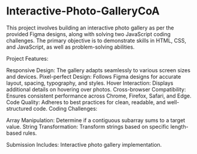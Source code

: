 # Interactive-Photo-GalleryCoA
This project involves building an interactive photo gallery as per the 
provided Figma designs, along with solving two JavaScript coding challenges. 
The primary objective is to demonstrate skills in HTML, CSS, and JavaScript,
as well as problem-solving abilities.

Project Features:

Responsive Design: The gallery adapts seamlessly to various screen sizes and devices.
Pixel-perfect Design: Follows Figma designs for accurate layout, spacing, typography,
and styles.
Hover Interaction: Displays additional details on hovering over photos.
Cross-browser Compatibility: Ensures consistent performance across Chrome, Firefox, Safari, and Edge.
Code Quality: Adheres to best practices for clean, readable, and well-structured code.
Coding Challenges:

Array Manipulation: Determine if a contiguous subarray sums to a target value.
String Transformation: Transform strings based on specific length-based rules.

Submission Includes:
Interactive photo gallery implementation.
